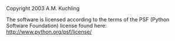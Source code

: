 Copyright 2003 A.M. Kuchling

The software is licensed according to the terms of the PSF (Python Software Foundation) license found here: http://www.python.org/psf/license/